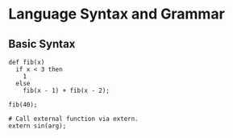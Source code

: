# Language Syntax and Grammar

## Basic Syntax

```
def fib(x)
  if x < 3 then
    1
  else
    fib(x - 1) + fib(x - 2);

fib(40);

# Call external function via extern.
extern sin(arg);
```